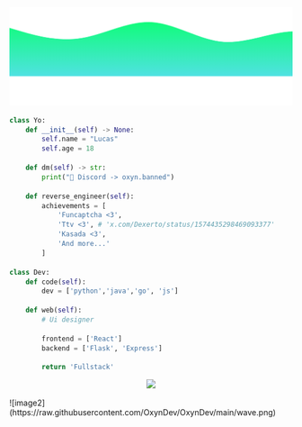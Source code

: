 ![image1](https://raw.githubusercontent.com/OxynDev/OxynDev/main/wave%20(1).png)
```python
class Yo:
    def __init__(self) -> None:
        self.name = "Lucas"
        self.age = 18

    def dm(self) -> str:
        print("👋 Discord -> oxyn.banned")

    def reverse_engineer(self):
        achievements = [
            'Funcaptcha <3',
            'Ttv <3', # 'x.com/Dexerto/status/1574435298469093377'
            'Kasada <3',
            'And more...'
        ]

class Dev:
    def code(self):
        dev = ['python','java','go', 'js']
    
    def web(self):
        # Ui designer

        frontend = ['React']
        backend = ['Flask', 'Express']

        return 'Fullstack'
```
<p align="center"> <img src="https://github-readme-stats.vercel.app/api?username=OxynDev&theme=tokyonight&show_icons=true&card_width=1100"> </p>
![image2](https://raw.githubusercontent.com/OxynDev/OxynDev/main/wave.png)
